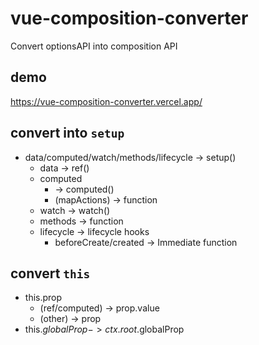 # vue-composition-converter

Convert optionsAPI into composition API

## demo

https://vue-composition-converter.vercel.app/

## convert into `setup`

- data/computed/watch/methods/lifecycle -> setup()
  - data -> ref()
  - computed
    - -> computed()
    - (mapActions) -> function
  - watch -> watch()
  - methods -> function
  - lifecycle -> lifecycle hooks
    - beforeCreate/created -> Immediate function

## convert `this`

- this.prop
  - (ref/computed) -> prop.value
  - (other) -> prop
- this.$globalProp -> ctx.root.$globalProp
